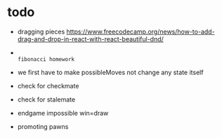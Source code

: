 # todo



- dragging  pieces https://www.freecodecamp.org/news/how-to-add-drag-and-drop-in-react-with-react-beautiful-dnd/

-                                                                 fibonacci homework

- we first have to make possibleMoves not change any state itself
- check for checkmate
- check for stalemate
- endgame impossible win=draw



- promoting pawns